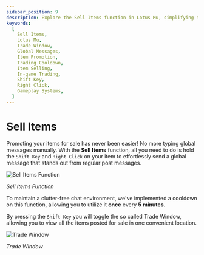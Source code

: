 ```yaml
---
sidebar_position: 9
description: Explore the Sell Items function in Lotus Mu, simplifying the process of promoting your items for sale. Learn how to use the Sell Items function by holding the Shift Key and Right Clicking on your item, effortlessly sending a global message. Discover the convenience of the Trade Window, where you can view all items posted for sale in one convenient location. Please note the cooldown feature, allowing you to utilize the Sell Items function once every 5 minutes. Enhance your trading experience in Lotus Mu with this efficient and user-friendly feature.
keywords:
  [
    Sell Items,
    Lotus Mu,
    Trade Window,
    Global Messages,
    Item Promotion,
    Trading Cooldown,
    Item Selling,
    In-game Trading,
    Shift Key,
    Right Click,
    Gameplay Systems,
  ]
---
```


# Sell Items

Promoting your items for sale has never been easier! No more typing global messages manually. With the **Sell Items** function, all you need to do is hold the `Shift Key` and `Right Click` on your item to effortlessly send a global message that stands out from regular post messages.

![Sell Items Function](/img/client-features/sell-items.jpg)

_Sell Items Function_

To maintain a clutter-free chat environment, we've implemented a cooldown on this function, allowing you to utilize it **once** every **5 minutes**.

By pressing the `Shift Key` you will toggle the so called Trade Window, allowing you to view all the items posted for sale in one convenient location.

![Trade Window](/img/client-features/trade-window.jpg)

_Trade Window_
